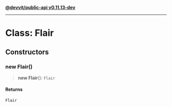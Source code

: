 [**@devvit/public-api v0.11.13-dev**](../../README.md)

---

# Class: Flair

## Constructors

<a id="constructor"></a>

### new Flair()

> **new Flair**(): `Flair`

#### Returns

`Flair`
